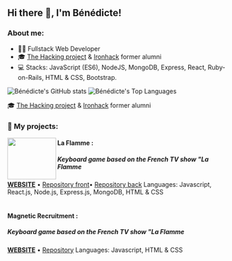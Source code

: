 ## Hi there 👋, I'm Bénédicte!

### About me:

- 🙆‍♀️ Fullstack Web Developer 
- 🎓 [The Hacking project] & [Ironhack] former alumni
- 💻 Stacks: JavaScript (ES6), NodeJS, MongoDB, Express, React, Ruby-on-Rails, HTML & CSS, Bootstrap.

![Bénédicte's GitHub stats][vercel stats]
![Bénédicte's Top Languages][vercel language]

🎓 [The Hacking project] & [Ironhack] former alumni

[Ironhack]: https://ironhack.com
[The Hacking project]: https://www.thehackingproject.org/

[vercel language]: https://github-readme-stats.vercel.app/api/top-langs/?username=BenedicteCn&langs_count=8&theme=omni&layout=compact
[vercel stats]: https://github-readme-stats.vercel.app/api?username=BenedicteCn&theme=omni&show_icons=true

### 🌱 My projects: 

[<img align="left" height="94px" width="110px" alt="" src="https://entournantlespages.files.wordpress.com/2020/10/flamme1-1-e1644657210243.jpg?w=256&h=256&crop=1"/>](https://benedictecn.github.io/La_Flamme_JSGame/)

#### La Flamme : 
##### Keyboard game based on the French TV show "La Flamme 
[**WEBSITE**](https://benedictecn.github.io/La_Flamme_JSGame/) • [Repository front](https://github.com/BenedicteCn/magnetic-recrutment-front)• [Repository back](https://github.com/BenedicteCn/magnetic-recrutment-back)
Languages: Javascript, React.js, Node.js, Express.js, MongoDB, HTML & CSS
<br/>
<br/>

#### Magnetic Recruitment : 
##### Keyboard game based on the French TV show "La Flamme 
[**WEBSITE**](https://magnetic-recruitment.netlify.app/) • [Repository]()
Languages: Javascript, HTML & CSS
<br/>
<br/>

<!--

Here are some ideas to get you started:

- 🔭 I’m currently working on ...
- 🌱 I’m currently learning ...
- 👯 I’m looking to collaborate on ...
- 🤔 I’m looking for help with ...
- 💬 Ask me about ...
- 📫 How to reach me: ...
- 😄 Pronouns: ...
- ⚡ Fun fact: ...
-->
